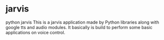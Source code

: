 # jarvis
python jarvis
This is a jarvis application made by Python libraries along with google tts and audio modules. It basically is build to perform some basic applications on voice control.
